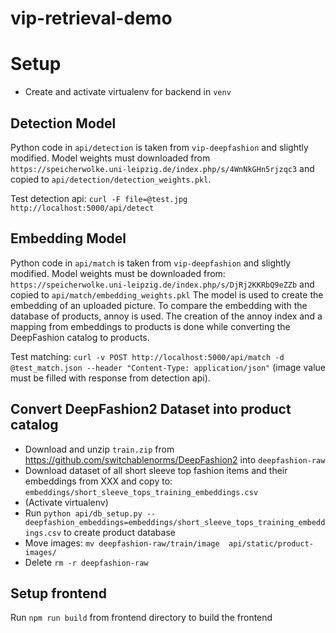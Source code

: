 # vip-retrieval-demo



# Setup
* Create and activate virtualenv for backend in `venv`

## Detection Model

Python code in `api/detection` is taken from `vip-deepfashion` and slightly modified.
Model weights must downloaded from `https://speicherwolke.uni-leipzig.de/index.php/s/4WnNkGHn5rjzqc3` and copied to `api/detection/detection_weights.pkl`.

Test detection api: `curl -F file=@test.jpg  http://localhost:5000/api/detect`

## Embedding Model

Python code in `api/match` is taken from `vip-deepfashion` and slightly modified.
Model weights must be downloaded from: `https://speicherwolke.uni-leipzig.de/index.php/s/DjRj2KKRbQ9eZZb` and copied to `api/match/embedding_weights.pkl`
The model is used to create the embedding of an uploaded picture.
To compare the embedding with the database of products, annoy is used. The creation of the annoy index and a mapping from embeddings to products is done while converting the DeepFashion catalog to products.

Test matching: `curl -v POST http://localhost:5000/api/match -d @test_match.json --header "Content-Type: application/json"` (image value must be filled with response from detection api).

## Convert DeepFashion2 Dataset into product catalog
* Download and unzip `train.zip` from https://github.com/switchablenorms/DeepFashion2 into `deepfashion-raw`
* Download dataset of all short sleeve top fashion items and their embeddings from XXX and copy to: `embeddings/short_sleeve_tops_training_embeddings.csv`
* (Activate virtualenv)
* Run `python api/db_setup.py --deepfashion_embeddings=embeddings/short_sleeve_tops_training_embeddings.csv` to create product database
* Move images: `mv deepfashion-raw/train/image  api/static/product-images/`
* Delete `rm -r deepfashion-raw`



## Setup frontend

Run `npm run build` from frontend directory to build the frontend
